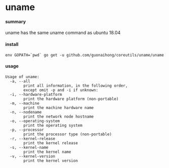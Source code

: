 # uname

#### summary
uname has the same uname command as ubuntu 18.04

#### install
```
env GOPATH=`pwd` go get -u github.com/guonaihong/coreutils/uname/uname
```

#### usage
```console
Usage of uname:
  -a, --all
    	print all information, in the following order,
    	except omit -p and -i if unknown:
  -i, --hardware-platform
    	print the hardware platform (non-portable)
  -m, --machine
    	print the machine hardware name
  -n, --nodename
    	print the network node hostname
  -o, --operating-system
    	print the operating system
  -p, --processor
    	print the processor type (non-portable)
  -r, --kernel-release
    	print the kernel release
  -s, --kernel-name
    	print the kernel name
  -v, --kernel-version
    	print the kernel version
```
